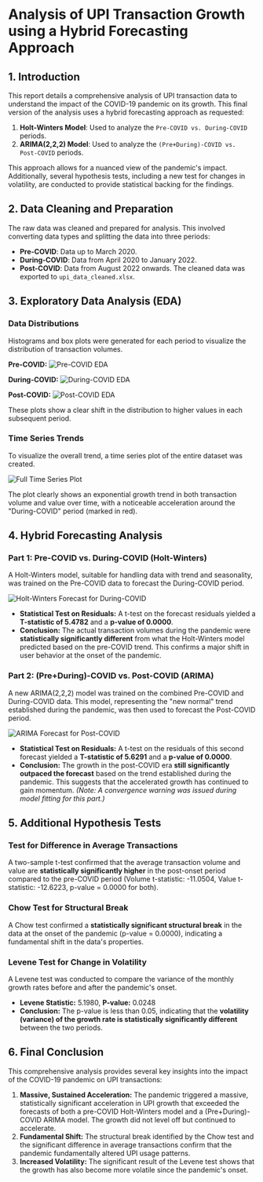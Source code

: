 # Analysis of UPI Transaction Growth using a Hybrid Forecasting Approach

## 1. Introduction

This report details a comprehensive analysis of UPI transaction data to understand the impact of the COVID-19 pandemic on its growth. This final version of the analysis uses a hybrid forecasting approach as requested:
1.  **Holt-Winters Model**: Used to analyze the `Pre-COVID vs. During-COVID` periods.
2.  **ARIMA(2,2,2) Model**: Used to analyze the `(Pre+During)-COVID vs. Post-COVID` periods.

This approach allows for a nuanced view of the pandemic's impact. Additionally, several hypothesis tests, including a new test for changes in volatility, are conducted to provide statistical backing for the findings.

## 2. Data Cleaning and Preparation

The raw data was cleaned and prepared for analysis. This involved converting data types and splitting the data into three periods:
- **Pre-COVID**: Data up to March 2020.
- **During-COVID**: Data from April 2020 to January 2022.
- **Post-COVID**: Data from August 2022 onwards.
The cleaned data was exported to `upi_data_cleaned.xlsx`.

## 3. Exploratory Data Analysis (EDA)

### Data Distributions
Histograms and box plots were generated for each period to visualize the distribution of transaction volumes.

**Pre-COVID:**
![Pre-COVID EDA](visualizations/eda_distributions_pre-covid.png)

**During-COVID:**
![During-COVID EDA](visualizations/eda_distributions_during-covid.png)

**Post-COVID:**
![Post-COVID EDA](visualizations/eda_distributions_post-covid.png)

These plots show a clear shift in the distribution to higher values in each subsequent period.

### Time Series Trends
To visualize the overall trend, a time series plot of the entire dataset was created.

![Full Time Series Plot](visualizations/time_series_full.png)

The plot clearly shows an exponential growth trend in both transaction volume and value over time, with a noticeable acceleration around the "During-COVID" period (marked in red).

## 4. Hybrid Forecasting Analysis

### Part 1: Pre-COVID vs. During-COVID (Holt-Winters)

A Holt-Winters model, suitable for handling data with trend and seasonality, was trained on the Pre-COVID data to forecast the During-COVID period.

![Holt-Winters Forecast for During-COVID](visualizations/hw_forecast_pre-covid_vs_during-covid.png)

- **Statistical Test on Residuals:** A t-test on the forecast residuals yielded a **T-statistic of 5.4782** and a **p-value of 0.0000**.
- **Conclusion:** The actual transaction volumes during the pandemic were **statistically significantly different** from what the Holt-Winters model predicted based on the pre-COVID trend. This confirms a major shift in user behavior at the onset of the pandemic.

### Part 2: (Pre+During)-COVID vs. Post-COVID (ARIMA)

A new ARIMA(2,2,2) model was trained on the combined Pre-COVID and During-COVID data. This model, representing the "new normal" trend established during the pandemic, was then used to forecast the Post-COVID period.

![ARIMA Forecast for Post-COVID](visualizations/arima_forecast_(pre+during)-covid_vs_post-covid.png)

- **Statistical Test on Residuals:** A t-test on the residuals of this second forecast yielded a **T-statistic of 5.6291** and a **p-value of 0.0000**.
- **Conclusion:** The growth in the post-COVID era **still significantly outpaced the forecast** based on the trend established during the pandemic. This suggests that the accelerated growth has continued to gain momentum. *(Note: A convergence warning was issued during model fitting for this part.)*

## 5. Additional Hypothesis Tests

### Test for Difference in Average Transactions
A two-sample t-test confirmed that the average transaction volume and value are **statistically significantly higher** in the post-onset period compared to the pre-COVID period (Volume t-statistic: -11.0504, Value t-statistic: -12.6223, p-value = 0.0000 for both).

### Chow Test for Structural Break
A Chow test confirmed a **statistically significant structural break** in the data at the onset of the pandemic (p-value = 0.0000), indicating a fundamental shift in the data's properties.

### Levene Test for Change in Volatility
A Levene test was conducted to compare the variance of the monthly growth rates before and after the pandemic's onset.
- **Levene Statistic:** 5.1980, **P-value:** 0.0248
- **Conclusion:** The p-value is less than 0.05, indicating that the **volatility (variance) of the growth rate is statistically significantly different** between the two periods.

## 6. Final Conclusion

This comprehensive analysis provides several key insights into the impact of the COVID-19 pandemic on UPI transactions:
1.  **Massive, Sustained Acceleration:** The pandemic triggered a massive, statistically significant acceleration in UPI growth that exceeded the forecasts of both a pre-COVID Holt-Winters model and a (Pre+During)-COVID ARIMA model. The growth did not level off but continued to accelerate.
2.  **Fundamental Shift:** The structural break identified by the Chow test and the significant difference in average transactions confirm that the pandemic fundamentally altered UPI usage patterns.
3.  **Increased Volatility:** The significant result of the Levene test shows that the growth has also become more volatile since the pandemic's onset.
